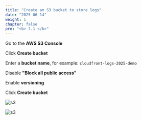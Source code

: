 ```yaml
---
title: "Create an S3 bucket to store logs"
date: "2025-06-14"
weight: 1
chapter: false
pre: "<b> 7.1 </b>"
---
```

Go to the **AWS S3 Console**

Click **Create bucket**

Enter a **bucket name**, for example: ``cloudfront-logs-2025-demo``

Disable **"Block all public access"**

Enable **versioning**

Click **Create bucket**

![s3](/images/7.monitoringandlogging/1.png)

![s3](/images/7.monitoringandlogging/2.png)
